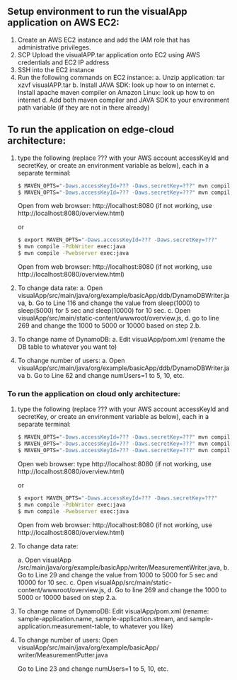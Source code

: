 ## Setup environment to run the visualApp application on AWS EC2:

1. Create an AWS EC2 instance and add the IAM role that has administrative privileges.
2. SCP Upload the visualAPP.tar application onto EC2 using AWS credentials and EC2 IP address
3. SSH into the EC2 instance
4. Run the following commands on EC2 instance: 
	a. Unzip application: tar xzvf visualAPP.tar
	b. Install JAVA SDK: look up how to on internet
	c. Install apache maven compiler on Amazon Linux: look up how to on internet
	d. Add both maven compiler and JAVA SDK to your environment path variable (if they are not in there already)

## To run the application on edge-cloud architecture: 

1. type the following (replace ??? with your AWS account accessKeyId and secretKey, or create an environment variable as below), each in a separate terminal:
		
	  ```bash
	  $ MAVEN_OPTS="-Daws.accessKeyId=??? -Daws.secretKey=???" mvn compile -PdbWriter exec:java
	  $ MAVEN_OPTS="-Daws.accessKeyId=??? -Daws.secretKey=???" mvn compile -Pwebserver exec:java
	  ```
	  Open from web browser: http://localhost:8080 (if not working, use http://localhost:8080/overview.html)

	  or 

	  ```bash
	  $ export MAVEN_OPTS="-Daws.accessKeyId=??? -Daws.secretKey=???"
	  $ mvn compile -PdbWriter exec:java
	  $ mvn compile -Pwebserver exec:java
	  ```

	  Open from web browser: http://localhost:8080 (if not working, use http://localhost:8080/overview.html)

2. To change data rate:
   a. Open visualApp/src/main/java/org/example/basicApp/ddb/DynamoDBWriter.java, 
   b. Go to Line 116 and change the value from sleep(1000) to sleep(5000) for 5 sec and sleep(10000) for 10 sec.
   c. Open visualApp/src/main/static-content/wwwroot/overview.js, 
   d. go to line 269 and change the 1000 to 5000 or 10000 based on step 2.b.

3. To change name of DynamoDB:
   a. Edit visualApp/pom.xml (rename the DB table to whatever you want to)

4. To change number of users:
   a. Open visualApp/src/main/java/org/example/basicApp/ddb/DynamoDBWriter.java
   b. Go to Line 62 and change numUsers=1 to 5, 10, etc.

### To run the application on cloud only architecture: 

1. type the following (replace ??? with your AWS account accessKeyId and secretKey, or create an environment variable as below), each in a separate terminal:
		
	  ```bash
	  $ MAVEN_OPTS="-Daws.accessKeyId=??? -Daws.secretKey=???" mvn compile -Pstream-writer exec:java
	  $ MAVEN_OPTS="-Daws.accessKeyId=??? -Daws.secretKey=???" mvn compile -PclientApp exec:java
	  $ MAVEN_OPTS="-Daws.accessKeyId=??? -Daws.secretKey=???" mvn compile -Pwebserver exec:java
	  ```

	  Open web browser: type http://localhost:8080 (if not working, use http://localhost:8080/overview.html)

	  or

	  ```bash
	  $ export MAVEN_OPTS="-Daws.accessKeyId=??? -Daws.secretKey=???"
	  $ mvn compile -PdbWriter exec:java
	  $ mvn compile -Pwebserver exec:java
	  ``` 

	  Open from web browser: http://localhost:8080 (if not working, use http://localhost:8080/overview.html)

2. To change data rate:

   a. Open visualApp /src/main/java/org/example/basicApp/writer/MeasurementWriter.java, 
   b. Go to Line 29 and change the value from 1000 to 5000 for 5 sec and 10000 for 10 sec.
   c. Open visualApp/src/main/static-content/wwwroot/overview.js, 
   d. Go to line 269 and change the 1000 to 5000 or 10000 based on step 2.a.

3. To change name of DynamoDB: Edit visualApp/pom.xml (rename: sample-application.name, sample-application.stream, and sample-application.measurement-table, to whatever you like)

4. To change number of users: Open visualApp/src/main/java/org/example/basicApp/ writer/MeasurementPutter.java

   Go to Line 23 and change numUsers=1 to 5, 10, etc.

